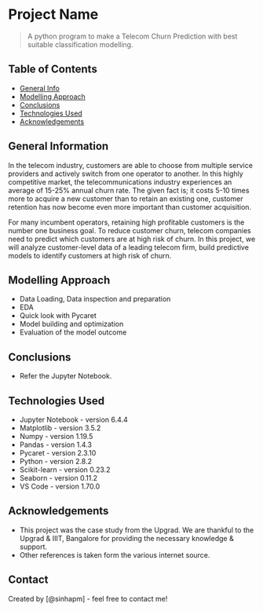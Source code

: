 # Project Name
> A python program to make a Telecom Churn Prediction with best suitable classification modelling.


## Table of Contents
* [General Info](#general-information)
* [Modelling Approach](#modelling-approach)
* [Conclusions](#conclusions)
* [Technologies Used](#technologies-used)
* [Acknowledgements](#acknowledgements)


## General Information
In the telecom industry, customers are able to choose from multiple service providers and actively switch from one operator to another. In this highly competitive market, the telecommunications industry experiences an average of 15-25% annual churn rate. The given fact is; it costs 5-10 times more to acquire a new customer than to retain an existing one, customer retention has now become even more important than customer acquisition.

For many incumbent operators, retaining high profitable customers is the number one business goal. To reduce customer churn, telecom companies need to predict which customers are at high risk of churn. In this project, we will analyze customer-level data of a leading telecom firm, build predictive models to identify customers at high risk of churn.


## Modelling Approach
- Data Loading, Data inspection and preparation
- EDA
- Quick look with Pycaret
- Model building and optimization
- Evaluation of the model outcome


## Conclusions
- Refer the Jupyter Notebook.


## Technologies Used
- Jupyter Notebook - version 6.4.4
- Matplotlib - version 3.5.2
- Numpy - version 1.19.5
- Pandas - version 1.4.3
- Pycaret - version 2.3.10
- Python - version 2.8.2
- Scikit-learn - version 0.23.2
- Seaborn - version 0.11.2
- VS Code - version 1.70.0


## Acknowledgements
- This project was the case study from the Upgrad. We are thankful to the Upgrad & IIIT, Bangalore for providing the necessary knowledge & support.
- Other references is taken form the various internet source.


## Contact
Created by [@sinhapm] - feel free to contact me!
